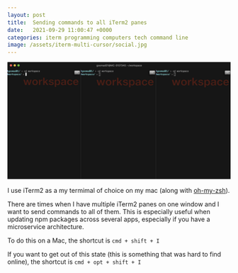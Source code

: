 ```yaml
---
layout: post
title:  Sending commands to all iTerm2 panes
date:   2021-09-29 11:00:47 +0000
categories: iterm programming computers tech command line
image: /assets/iterm-multi-cursor/social.jpg
---
```


![iterm][intro]

I use iTerm2 as a my termimal of choice on my mac (along with [oh-my-zsh](https://ohmyz.sh/)). 

There are times when I have multiple iTerm2 panes on one window and I want to send commands to all of them. This is especially useful when updating npm packages across several apps, especially if you have a microservice architecture.

To do this on a Mac, the shortcut is  `cmd + shift + I`

If you want to get out of this state (this is something that was hard to find online), the shortcut is `cmd + opt + shift + I`

[intro]: /assets/iterm-multi-cursor/social.jpg "iterm"
